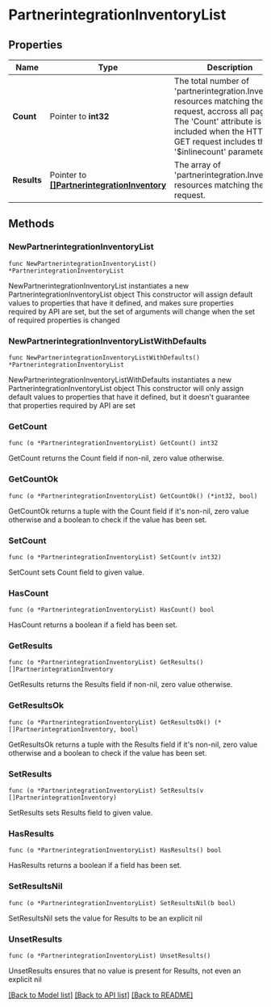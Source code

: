 # PartnerintegrationInventoryList

## Properties

Name | Type | Description | Notes
------------ | ------------- | ------------- | -------------
**Count** | Pointer to **int32** | The total number of &#39;partnerintegration.Inventory&#39; resources matching the request, accross all pages. The &#39;Count&#39; attribute is included when the HTTP GET request includes the &#39;$inlinecount&#39; parameter. | [optional] 
**Results** | Pointer to [**[]PartnerintegrationInventory**](PartnerintegrationInventory.md) | The array of &#39;partnerintegration.Inventory&#39; resources matching the request. | [optional] 

## Methods

### NewPartnerintegrationInventoryList

`func NewPartnerintegrationInventoryList() *PartnerintegrationInventoryList`

NewPartnerintegrationInventoryList instantiates a new PartnerintegrationInventoryList object
This constructor will assign default values to properties that have it defined,
and makes sure properties required by API are set, but the set of arguments
will change when the set of required properties is changed

### NewPartnerintegrationInventoryListWithDefaults

`func NewPartnerintegrationInventoryListWithDefaults() *PartnerintegrationInventoryList`

NewPartnerintegrationInventoryListWithDefaults instantiates a new PartnerintegrationInventoryList object
This constructor will only assign default values to properties that have it defined,
but it doesn't guarantee that properties required by API are set

### GetCount

`func (o *PartnerintegrationInventoryList) GetCount() int32`

GetCount returns the Count field if non-nil, zero value otherwise.

### GetCountOk

`func (o *PartnerintegrationInventoryList) GetCountOk() (*int32, bool)`

GetCountOk returns a tuple with the Count field if it's non-nil, zero value otherwise
and a boolean to check if the value has been set.

### SetCount

`func (o *PartnerintegrationInventoryList) SetCount(v int32)`

SetCount sets Count field to given value.

### HasCount

`func (o *PartnerintegrationInventoryList) HasCount() bool`

HasCount returns a boolean if a field has been set.

### GetResults

`func (o *PartnerintegrationInventoryList) GetResults() []PartnerintegrationInventory`

GetResults returns the Results field if non-nil, zero value otherwise.

### GetResultsOk

`func (o *PartnerintegrationInventoryList) GetResultsOk() (*[]PartnerintegrationInventory, bool)`

GetResultsOk returns a tuple with the Results field if it's non-nil, zero value otherwise
and a boolean to check if the value has been set.

### SetResults

`func (o *PartnerintegrationInventoryList) SetResults(v []PartnerintegrationInventory)`

SetResults sets Results field to given value.

### HasResults

`func (o *PartnerintegrationInventoryList) HasResults() bool`

HasResults returns a boolean if a field has been set.

### SetResultsNil

`func (o *PartnerintegrationInventoryList) SetResultsNil(b bool)`

 SetResultsNil sets the value for Results to be an explicit nil

### UnsetResults
`func (o *PartnerintegrationInventoryList) UnsetResults()`

UnsetResults ensures that no value is present for Results, not even an explicit nil

[[Back to Model list]](../README.md#documentation-for-models) [[Back to API list]](../README.md#documentation-for-api-endpoints) [[Back to README]](../README.md)


